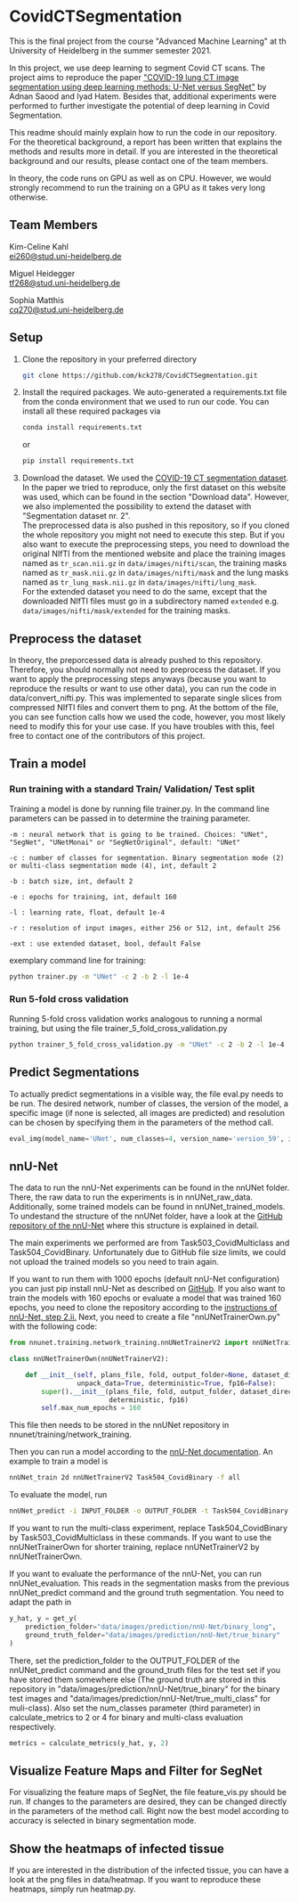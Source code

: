 # CovidCTSegmentation
This is the final project from the course "Advanced Machine Learning" at th University of Heidelberg in the summer semester 2021.

In this project, we use deep learning to segment Covid CT scans. The project aims to reproduce the paper ["COVID-19 lung CT image segmentation using deep learning methods: U-Net versus SegNet"](https://bmcmedimaging.biomedcentral.com/articles/10.1186/s12880-020-00529-5) by Adnan Saood and Iyad Hatem. Besides that, additional experiments were performed to further investigate the potential of deep learning in Covid Segmentation.

This readme should mainly explain how to run the code in our repository. For the theoretical background, a report has been written that explains the methods and results more in detail. If you are interested in the theoretical background and our results, please contact one of the team members.

In theory, the code runs on GPU as well as on CPU. However, we would strongly recommend to run the training on a GPU as it takes very long otherwise.

## Team Members
Kim-Celine Kahl  
ei260@stud.uni-heidelberg.de  

Miguel Heidegger  
tf268@stud.uni-heidelberg.de

Sophia Matthis  
cq270@stud.uni-heidelberg.de

## Setup
1. Clone the repository in your preferred directory
    ```bash
    git clone https://github.com/kck278/CovidCTSegmentation.git
    ```
2. Install the required packages. We auto-generated a requirements.txt file from the conda environment that we used to run our code. You can install all these required packages via
   ```bash
   conda install requirements.txt
   ```
   or
   ```bash
   pip install requirements.txt
   ```
3. Download the dataset. We used the  [COVID-19 CT segmentation dataset](http://medicalsegmentation.com/covid19/). In the paper we tried to reproduce, only the first dataset on this website was used, which can be found in the section "Download data". However, we also implemented the possibility to extend the dataset with "Segmentation dataset nr. 2".  
The preprocessed data is also pushed in this repository, so if you cloned the whole repository you might not need to execute this step. But if you also want to execute the preprocessing steps, you need to download the original NIfTI from the mentioned website and place the training images named as `tr_scan.nii.gz` in `data/images/nifti/scan`, the training masks named as `tr_mask.nii.gz` in `data/images/nifti/mask` and the lung masks named as `tr_lung_mask.nii.gz` in `data/images/nifti/lung_mask`.  
For the extended dataset you need to do the same, except that the downloaded NIfTI files must go in a subdirectory named `extended` e.g. `data/images/nifti/mask/extended` for the training masks.

## Preprocess the dataset

In theory, the preporcessed data is already pushed to this repository. Therefore, you should normally not need to preprocess the dataset. If you want to apply the preprocessing steps anyways (because you want to reproduce the results or want to use other data), you can run the code in data/convert_nifti.py. This was implemented to separate single slices from compressed NIfTI files and convert them to png. At the bottom of the file, you can see function calls how we used the code, however, you most likely need to modify this for your use case. If you have troubles with this, feel free to contact one of the contributors of this project.

## Train a model

### Run training with a standard Train/ Validation/ Test split
Training a model is done by running file trainer.py. In the command line parameters can be passed in to determine the training parameter. 

    -m : neural network that is going to be trained. Choices: "UNet", "SegNet", "UNetMonai" or "SegNetOriginal", default: "UNet"

    -c : number of classes for segmentation. Binary segmentation mode (2) or multi-class segmentation mode (4), int, default 2

    -b : batch size, int, default 2

    -e : epochs for training, int, default 160

    -l : learning rate, float, default 1e-4

    -r : resolution of input images, either 256 or 512, int, default 256

    -ext : use extended dataset, bool, default False

exemplary command line for training:

```bash
python trainer.py -m "UNet" -c 2 -b 2 -l 1e-4
```

### Run 5-fold cross validation
Running 5-fold cross validation works analogous to running a normal training, but using the file trainer_5_fold_cross_validation.py

```bash
python trainer_5_fold_cross_validation.py -m "UNet" -c 2 -b 2 -l 1e-4
```

## Predict Segmentations
To actually predict segmentations in a visible way, the file eval.py needs to be run.
The desired network, number of classes, the version of the model, a specific image (if none is selected, all images are predicted) and resolution can be chosen by specifying them in the parameters of the method call.

```python
eval_img(model_name='UNet', num_classes=4, version_name='version_59', image_name=None, resolution=256)
```
## nnU-Net
The data to run the nnU-Net experiments can be found in the nnUNet folder. There, the raw data to run the experiments is in nnUNet_raw_data. Additionally, some trained models can be found in nnUNet_trained_models. 
To undestand the structure of the nnUNet folder, have a look at the [GitHub repository of the nnU-Net](https://github.com/MIC-DKFZ/nnUNet) where this structure is explained in detail.

The main experiments we performed are from Task503_CovidMulticlass and Task504_CovidBinary. Unfortunately due to GitHub file size limits, we could not upload the trained models so you need to train again.

If you want to run them with 1000 epochs (default nnU-Net configuration) you can just pip install nnU-Net as described on [GitHub](https://github.com/MIC-DKFZ/nnUNet). If you also want to train the models with 160 epochs or evaluate a model that was trained 160 epochs, you need to clone the repository according to the [instructions of nnU-Net, step 2.ii.](https://github.com/MIC-DKFZ/nnUNet#installation) Next, you need to create a file "nnUNetTrainerOwn.py" with the following code:

```python
from nnunet.training.network_training.nnUNetTrainerV2 import nnUNetTrainerV2

class nnUNetTrainerOwn(nnUNetTrainerV2):

    def __init__(self, plans_file, fold, output_folder=None, dataset_directory=None, batch_dice=True, stage=None,
                 unpack_data=True, deterministic=True, fp16=False):
        super().__init__(plans_file, fold, output_folder, dataset_directory, batch_dice, stage, unpack_data,
                         deterministic, fp16)
        self.max_num_epochs = 160
```
This file then needs to be stored in the nnUNet repository in nnunet/training/network_training.

Then you can run a model according to the [nnU-Net documentation](https://github.com/MIC-DKFZ/nnUNet#2d-u-net). An example to train a model is

```bash
nnUNet_train 2d nnUNetTrainerV2 Task504_CovidBinary -f all
```

To evaluate the model, run 

```bash
nnUNet_predict -i INPUT_FOLDER -o OUTPUT_FOLDER -t Task504_CovidBinary -m 2d -f all -tr nnUNetTrainerV2
```

If you want to run the multi-class experiment, replace Task504_CovidBinary by Task503_CovidMulticlass in these commands. If you want to use the nnUNetTrainerOwn for shorter training, replace nnUNetTrainerV2 by nnUNetTrainerOwn. 

If you want to evaluate the performance of the nnU-Net, you can run nnUNet_evaluation. This reads in the segmentation masks from the previous nnUNet_predict command and the ground truth segmentation. You need to adapt the path in 
```python
y_hat, y = get_y(
    prediction_folder="data/images/prediction/nnU-Net/binary_long",
    ground_truth_folder="data/images/prediction/nnU-Net/true_binary"
)
```
There, set the prediction_folder to the OUTPUT_FOLDER of the nnUNet_predict command and the ground_truth files for the test set if you have stored them somewhere else (The ground truth are stored in this repository in "data/images/prediction/nnU-Net/true_binary" for the binary test images and "data/images/prediction/nnU-Net/true_multi_class" for muli-class).
Also set the num_classes parameter (third parameter) in calculate_metrics to 2 or 4 for binary and multi-class evaluation respectively.
```python
metrics = calculate_metrics(y_hat, y, 2)
```

## Visualize Feature Maps and Filter for SegNet
For visualizing the feature maps of SegNet, the file feature_vis.py should be run. If changes to the parameters are desired, they can be changed directly in the parameters of the method call. Right now the best model according to accuracy is selected in binary segmentation mode.

## Show the heatmaps of infected tissue
If you are interested in the distribution of the infected tissue, you can have a look at the png files in data/heatmap. If you want to reproduce these heatmaps, simply run heatmap.py. 